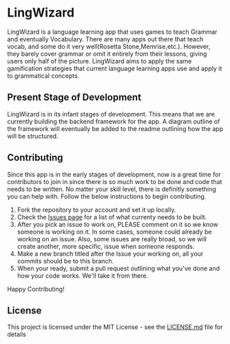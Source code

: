 # LingWizard

LingWizard is a language learning app that uses games to teach Grammar and eventually Vocabulary. There are many apps out there that teach vocab, and some do it very well(Rosetta Stone,Memrise,etc.). However, they barely cover grammar or omit it entirely from their lessons, giving users only half of the picture. LingWizard aims to apply the same gamification strategies that current language learning apps use and apply it to grammatical concepts.

## Present Stage of Development

LingWizard is in its infant stages of development. This means that we are currently building the backend framework for the app. A diagram outline of the framework will eventually be added to the readme outlining how the app will be structured.

## Contributing
Since this app is in the early stages of development, now is a great time for contributors to join in since there is so much work to be done and code that needs to be written. No matter your skill level, there is definitly something you can help with. Follow the below instructions to begin contributing.

1. Fork the repository to your account and set it up locally.
2. Check the [Issues page](https://github.com/Ninjaman494/LingWizard/issues) for a list of what currenty needs to be built. 
3. After you pick an issue to work on, PLEASE comment on it so we know someone is working on it. In some cases, someone could already be working on an issue. Also, some issues are really broad, so we will create another, more specific, issue when someone responds.
4. Make a new branch titled after the Issue your working on, all your commits should be to this branch. 
5. When your ready, submit a pull request outlining what you've done and how your code works. We'll take it from there. 

 Happy Contributing!
## License

This project is licensed under the MIT License - see the [LICENSE.md](LICENSE.md) file for details
